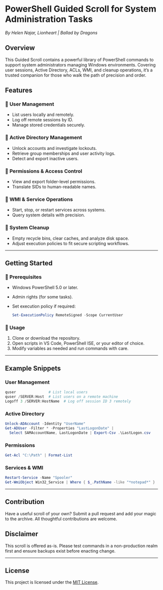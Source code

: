 # **PowerShell Guided Scroll for System Administration Tasks**

*By Helen Najar, Lionheart | Ballad by Dragons*

## **Overview**

This Guided Scroll contains a powerful library of PowerShell commands to support system administrators managing Windows environments. Covering user sessions, Active Directory, ACLs, WMI, and cleanup operations, it’s a trusted companion for those who walk the path of precision and order.

## **Features**

### 🔹 **User Management**

* List users locally and remotely.
* Log off remote sessions by ID.
* Manage stored credentials securely.

### 🔹 **Active Directory Management**

* Unlock accounts and investigate lockouts.
* Retrieve group memberships and user activity logs.
* Detect and export inactive users.

### 🔹 **Permissions & Access Control**

* View and export folder-level permissions.
* Translate SIDs to human-readable names.

### 🔹 **WMI & Service Operations**

* Start, stop, or restart services across systems.
* Query system details with precision.

### 🔹 **System Cleanup**

* Empty recycle bins, clear caches, and analyze disk space.
* Adjust execution policies to fit secure scripting workflows.

---

## **Getting Started**

### **🔹 Prerequisites**

* Windows PowerShell 5.0 or later.
* Admin rights (for some tasks).
* Set execution policy if required:

  ```powershell
  Set-ExecutionPolicy RemoteSigned -Scope CurrentUser
  ```

### **🔹 Usage**

1. Clone or download the repository.
2. Open scripts in VS Code, PowerShell ISE, or your editor of choice.
3. Modify variables as needed and run commands with care.

---

## **Example Snippets**

### **User Management**

```powershell
quser               # List local users
quser /SERVER:Host  # List users on a remote machine
Logoff 3 /SERVER:HostName  # Log off session ID 3 remotely
```

### **Active Directory**

```powershell
Unlock-ADAccount -Identity "UserName"
Get-ADUser -Filter * -Properties "LastLogonDate" | 
  Select SAMAccountName, LastLogonDate | Export-Csv .\LastLogon.csv
```

### **Permissions**

```powershell
Get-Acl "C:\Path" | Format-List
```

### **Services & WMI**

```powershell
Restart-Service -Name "Spooler"
Get-WmiObject Win32_Service | Where { $_.PathName -like "*notepad*" }
```

---

## **Contribution**

Have a useful scroll of your own? Submit a pull request and add your magic to the archive. All thoughtful contributions are welcome.

## **Disclaimer**

This scroll is offered as-is. Please test commands in a non-production realm first and ensure backups exist before enacting change.

---

## **License**

This project is licensed under the [MIT License](https://github.com/balladbydragons/Powershell-Guided-Scrolls/blob/main/LICENSE.md).